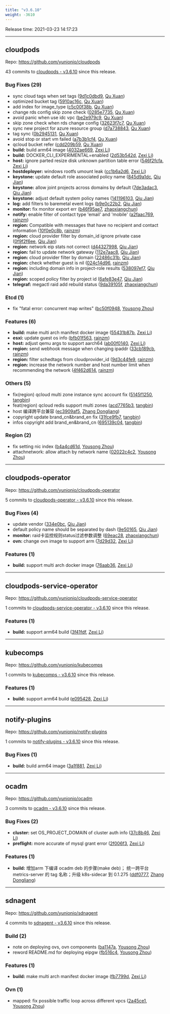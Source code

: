 ```yaml
---
title: "v3.6.10"
weight: -3610
---
```


Release time: 2021-03-23 14:17:23

---
## cloudpods

Repo: https://github.com/yunionio/cloudpods

43 commits to [cloudpods - v3.6.10] since this release.

### Bug Fixes (29)
- sync cloud tags when set tags ([9d1c0dbd9](https://github.com/yunionio/cloudpods/commit/9d1c0dbd95e56cc975da58031ad80035eaaa58bc), [Qu Xuan](mailto:qu_xuan@icloud.com))
- optimized bucket tag ([5910ac16c](https://github.com/yunionio/cloudpods/commit/5910ac16cd7fdbc7d4ae01214ef0b03442cbf10b), [Qu Xuan](mailto:quxuan@yunionyun.com))
- add index for image_type ([c5c00f38b](https://github.com/yunionio/cloudpods/commit/c5c00f38bad379376ae3a56c1f263b91aba7a660), [Qu Xuan](mailto:quxuan@yunionyun.com))
- change rds config skip zone check ([0285e7735](https://github.com/yunionio/cloudpods/commit/0285e77352a4dc3348c3680ceeee9af3a37b7958), [Qu Xuan](mailto:quxuan@yunionyun.com))
- avoid panic when use idc vpc ([be2e979c9](https://github.com/yunionio/cloudpods/commit/be2e979c94571b87b3becadb3231f4ff7137c764), [Qu Xuan](mailto:quxuan@yunionyun.com))
- skip zone check when rds change config ([32623f7c7](https://github.com/yunionio/cloudpods/commit/32623f7c73bc77b9b868949f5012c52e8c25dcea), [Qu Xuan](mailto:qu_xuan@icloud.com))
- sync new project for azure resource group ([d7a738843](https://github.com/yunionio/cloudpods/commit/d7a73884310471ad417d09eb1339e4048e474f27), [Qu Xuan](mailto:quxuan@yunionyun.com))
- tag sync ([0b2945131](https://github.com/yunionio/cloudpods/commit/0b29451319b43bbe5aef2c761331089d85556f4f), [Qu Xuan](mailto:qu_xuan@icloud.com))
- avoid stop or start vm failed ([a7b3b1cf4](https://github.com/yunionio/cloudpods/commit/a7b3b1cf4663d83a23352dcbb15f2b2dcd53f1aa), [Qu Xuan](mailto:quxuan@yunionyun.com))
- qcloud bucket refer ([cdd209b59](https://github.com/yunionio/cloudpods/commit/cdd209b59a7d3d248b84bfb4ba1c648a478fe880), [Qu Xuan](mailto:quxuan@yunionyun.com))
- **build:** build arm64 image ([4032ae669](https://github.com/yunionio/cloudpods/commit/4032ae669d839da7057265ee12896d105d16bb80), [Zexi Li](mailto:zexi.li@qq.com))
- **build:** DOCKER_CLI_EXPERIMENTAL=enabled ([2d53b542d](https://github.com/yunionio/cloudpods/commit/2d53b542d31141b16303dc66ac861e9ee86e7286), [Zexi Li](mailto:zexi.li@qq.com))
- **host:** ignore parted resize disk unknown partition table error ([546f2fcfa](https://github.com/yunionio/cloudpods/commit/546f2fcfae97d286ad981741c63ba4632b465318), [Zexi Li](mailto:zexi.li@qq.com))
- **hostdeployer:** windows rootfs umount leak ([cc1b6a2d6](https://github.com/yunionio/cloudpods/commit/cc1b6a2d6053cd29779a89de23d25ffd37e00fa0), [Zexi Li](mailto:zexi.li@qq.com))
- **keystone:** update default role associated policy name ([845d9a1dc](https://github.com/yunionio/cloudpods/commit/845d9a1dc0ba5636c811e293711b508f5f14b4fa), [Qiu Jian](mailto:qiujian@yunionyun.com))
- **keystone:** allow joint projects across domains by default ([7de3adac3](https://github.com/yunionio/cloudpods/commit/7de3adac3a903010375ee7d48523252190faf341), [Qiu Jian](mailto:qiujian@yunionyun.com))
- **keystone:** adjust default system policy names ([141196103](https://github.com/yunionio/cloudpods/commit/14119610350cb28ec0453844601b84ab3791f5ab), [Qiu Jian](mailto:qiujian@yunionyun.com))
- **log:** add filters to baremetal event logs ([b9e0c22b2](https://github.com/yunionio/cloudpods/commit/b9e0c22b2a1871a0f1f96b0ad93ad370fc30de00), [Qiu Jian](mailto:qiujian@yunionyun.com))
- **monitor:** fix monitor export err ([b46f95ae7](https://github.com/yunionio/cloudpods/commit/b46f95ae7941d9b72e5ea74861957c5f1ad8b078), [zhaoxiangchun](mailto:1422928955@qq.com))
- **notify:** enable filter of contact type 'email' and 'mobile' ([a2faac769](https://github.com/yunionio/cloudpods/commit/a2faac7692a76fde2eee5682ba3612c497540997), [rainzm](mailto:mjoycarry@gmail.com))
- **region:** Compatible with messages that have no recipient and contact information ([10f0e0c8b](https://github.com/yunionio/cloudpods/commit/10f0e0c8bbe37baf14c734617e87b234dfe30fc5), [rainzm](mailto:mjoycarry@gmail.com))
- **region:** cloud provider filter by domain_id ignore private case ([0f9f2f6ee](https://github.com/yunionio/cloudpods/commit/0f9f2f6ee5d8acbcc95b0bfc4b5bc46b4fae92bf), [Qiu Jian](mailto:qiujian@yunionyun.com))
- **region:** network eip stats not correct ([d44327998](https://github.com/yunionio/cloudpods/commit/d4432799866c21c337d915dcbe67507b7d72e7d1), [Qiu Jian](mailto:qiujian@yunionyun.com))
- **region:** fail to update network gateway ([112e7aac8](https://github.com/yunionio/cloudpods/commit/112e7aac84c26766e9aa5b98ff479114135708c8), [Qiu Jian](mailto:qiujian@yunionyun.com))
- **region:** cloud provider filter by domain ([22486c31b](https://github.com/yunionio/cloudpods/commit/22486c31bdbd3eebc1612816f806974769725382), [Qiu Jian](mailto:qiujian@yunionyun.com))
- **region:** check whether guest is nil ([024c14d96](https://github.com/yunionio/cloudpods/commit/024c14d962f45a2427895556480fccba8ba1b433), [rainzm](mailto:mjoycarry@gmail.com))
- **region:** including domain info in project-role results ([538097ef7](https://github.com/yunionio/cloudpods/commit/538097ef7cbc563fe7ca05cfc00b4de00f409545), [Qiu Jian](mailto:qiujian@yunionyun.com))
- **region:** scoped policy filter by project id ([6afe83e47](https://github.com/yunionio/cloudpods/commit/6afe83e479163c8237209901c3f6a39566f5b17d), [Qiu Jian](mailto:qiujian@yunionyun.com))
- **telegraf:** megactl raid add rebuild status ([9da39105f](https://github.com/yunionio/cloudpods/commit/9da39105fb1a203b583d856e5f2398259d5da2c2), [zhaoxiangchun](mailto:1422928955@qq.com))

### Etcd (1)
- fix "fatal error: concurrent map writes" ([bc50f0948](https://github.com/yunionio/cloudpods/commit/bc50f09483875b19041cd11e2762d1c5ca8d7bb1), [Yousong Zhou](mailto:zhouyousong@yunionyun.com))

### Features (6)
- **build:** make multi arch manifest docker image ([55431b87b](https://github.com/yunionio/cloudpods/commit/55431b87bbde31918c2d233a38c207cf3118f479), [Zexi Li](mailto:zexi.li@qq.com))
- **esxi:** update guest os info ([bfb01f563](https://github.com/yunionio/cloudpods/commit/bfb01f5630c1b79d3f36827262097223a270e0c2), [rainzm](mailto:mjoycarry@gmail.com))
- **host:** adjust qemu args to support aarch64 ([ab00f0140](https://github.com/yunionio/cloudpods/commit/ab00f01403793d560e5f6b2f56401b5cda28332a), [Zexi Li](mailto:zexi.li@qq.com))
- **region:** send webhook message when changing ipaddr ([33cb189cb](https://github.com/yunionio/cloudpods/commit/33cb189cb1a4253b4c98f65e04ce89f36757ab76), [rainzm](mailto:mjoycarry@gmail.com))
- **region:** filter schedtags from cloudprovider_id ([9d3c44fe9](https://github.com/yunionio/cloudpods/commit/9d3c44fe919c7f2adae6739ac4564d93cbd4597d), [rainzm](mailto:mjoycarry@gmail.com))
- **region:** increase the network number and host number limit when recommending the network ([4f462d614](https://github.com/yunionio/cloudpods/commit/4f462d614c708b68114f1ff2627a0695dfcdd67e), [rainzm](mailto:mjoycarry@gmail.com))

### Others (5)
- fix(region) qcloud multi zone instance sync account fix ([5145f1250](https://github.com/yunionio/cloudpods/commit/5145f1250ba7f37c21cb687208a56b76102c49dc), [tangbin](mailto:tangbin@yunion.cn))
- feat(region) qcloud redis support multi zones ([acd7765b3](https://github.com/yunionio/cloudpods/commit/acd7765b33d2a7db6cd870da450335fdbdec42f1), [tangbin](mailto:tangbin@yunion.cn))
- host 编译跨平台兼容 ([ec3909af5](https://github.com/yunionio/cloudpods/commit/ec3909af50b04f3141463f13057f9c5453c887b3), [Zhang Dongliang](mailto:zhangdongliang@yunion.cn))
- copyright update brand_cn&brand_en fix ([31fce9fb7](https://github.com/yunionio/cloudpods/commit/31fce9fb78a497a6053e8378130cf12239a76906), [tangbin](mailto:tangbin@yunion.cn))
- infos copyright add brand_en&brand_cn ([695139c04](https://github.com/yunionio/cloudpods/commit/695139c04e740ec6be954e9a59b6e2209bcbfffd), [tangbin](mailto:tangbin@yunion.cn))

### Region (2)
- fix setting nic index ([b4a4cd61d](https://github.com/yunionio/cloudpods/commit/b4a4cd61d98ebae7c63f65ee1d44ce4568219bb0), [Yousong Zhou](mailto:zhouyousong@yunionyun.com))
- attachnetwork: allow attach by network name ([02022c4c2](https://github.com/yunionio/cloudpods/commit/02022c4c29d31907e3d62d3e56437657e546c153), [Yousong Zhou](mailto:zhouyousong@yunionyun.com))

[cloudpods - v3.6.10]: https://github.com/yunionio/cloudpods/compare/v3.6.9...v3.6.10
---
## cloudpods-operator

Repo: https://github.com/yunionio/cloudpods-operator

5 commits to [cloudpods-operator - v3.6.10] since this release.

### Bug Fixes (4)
- update vendor ([334e0bc](https://github.com/yunionio/cloudpods-operator/commit/334e0bcfe1bda50a1a4aaf270b5510437ee8f7db), [Qiu Jian](mailto:qiujian@yunionyun.com))
- default policy name should be separated by dash ([9e50165](https://github.com/yunionio/cloudpods-operator/commit/9e501651d6b93fc8a45c3bea6a662ff960c365c9), [Qiu Jian](mailto:qiujian@yunionyun.com))
- **monitor:** raid卡监控规则status过滤参数调整 ([69eac28](https://github.com/yunionio/cloudpods-operator/commit/69eac28d33fd5440e65ef0683cc62fcdc9f80ef8), [zhaoxiangchun](mailto:1422928955@qq.com))
- **ovn:** change ovn image to support arm ([7d29d32](https://github.com/yunionio/cloudpods-operator/commit/7d29d326c1a8aeb893a889714ff403c27eef4869), [Zexi Li](mailto:zexi.li@qq.com))

### Features (1)
- **build:** support multi arch docker image ([76aab36](https://github.com/yunionio/cloudpods-operator/commit/76aab36a7bba39dc155a08250b59bc8995a3ba06), [Zexi Li](mailto:zexi.li@qq.com))

[cloudpods-operator - v3.6.10]: https://github.com/yunionio/cloudpods-operator/compare/v3.6.9...v3.6.10
---
## cloudpods-service-operator

Repo: https://github.com/yunionio/cloudpods-service-operator

1 commits to [cloudpods-service-operator - v3.6.10] since this release.

### Features (1)
- **build:** support arm64 build ([3f41fdf](https://github.com/yunionio/cloudpods-service-operator/commit/3f41fdfc244ba810e9e0cf32387041f7d3b48747), [Zexi Li](mailto:zexi.li@qq.com))

[cloudpods-service-operator - v3.6.10]: https://github.com/yunionio/cloudpods-service-operator/compare/v3.6.9...v3.6.10
---
## kubecomps

Repo: https://github.com/yunionio/kubecomps

1 commits to [kubecomps - v3.6.10] since this release.

### Features (1)
- **build:** support arm64 build ([e095428](https://github.com/yunionio/kubecomps/commit/e0954288b5a98a53a431faf4f97a4f7af545621f), [Zexi Li](mailto:zexi.li@qq.com))

[kubecomps - v3.6.10]: https://github.com/yunionio/kubecomps/compare/v3.6.9...v3.6.10
---
## notify-plugins

Repo: https://github.com/yunionio/notify-plugins

1 commits to [notify-plugins - v3.6.10] since this release.

### Bug Fixes (1)
- **build:** build arm64 image ([3a1f881](https://github.com/yunionio/notify-plugins/commit/3a1f881ab6332ca4b7c050e05b7c1c13840fe936), [Zexi Li](mailto:zexi.li@qq.com))

[notify-plugins - v3.6.10]: https://github.com/yunionio/notify-plugins/compare/v3.6.9...v3.6.10
---
## ocadm

Repo: https://github.com/yunionio/ocadm

3 commits to [ocadm - v3.6.10] since this release.

### Bug Fixes (2)
- **cluster:** set OS_PROJECT_DOMAIN of cluster auth info ([37c8b46](https://github.com/yunionio/ocadm/commit/37c8b460dc4c2a3578e59f2b58f434d95f81062c), [Zexi Li](mailto:zexi.li@qq.com))
- **preflight:** more accurate of mysql grant error ([2f006f3](https://github.com/yunionio/ocadm/commit/2f006f3bdf2b166b7e54f3e68d25178c1e626c55), [Zexi Li](mailto:zexi.li@qq.com))

### Features (1)
- **build:** 增加arm 下编译 ocadm deb 的步骤(make deb)； 统一跨平台metrics-server 的 tag 名称；升级 k8s-sidecar 到 0.1.275 ([ddf0777](https://github.com/yunionio/ocadm/commit/ddf077706a089a54516fe788f55df31b4f201815), [Zhang Dongliang](mailto:zhangdongliang@yunion.cn))

[ocadm - v3.6.10]: https://github.com/yunionio/ocadm/compare/v3.6.9...v3.6.10
---
## sdnagent

Repo: https://github.com/yunionio/sdnagent

4 commits to [sdnagent - v3.6.10] since this release.

### Build (2)
- note on deploying ovs, ovn components ([ba1147a](https://github.com/yunionio/sdnagen/commit/ba1147a440c817bc0307fd1287cac7864cdef9bf), [Yousong Zhou](mailto:zhouyousong@yunionyun.com))
- reword README.md for deploying eipgw ([fb516c4](https://github.com/yunionio/sdnagen/commit/fb516c442b2a2520090c963fe05655bf12de2f25), [Yousong Zhou](mailto:zhouyousong@yunionyun.com))

### Features (1)
- **build:** make multi arch manifest docker image ([fb7799d](https://github.com/yunionio/sdnagen/commit/fb7799d7ebaa294066ee42ea6dddd8d4a02a6bb9), [Zexi Li](mailto:zexi.li@qq.com))

### Ovn (1)
- mapped: fix possible traffic loop across different vpcs ([2a45ce1](https://github.com/yunionio/sdnagen/commit/2a45ce18341471510744df64041e131224cec4d5), [Yousong Zhou](mailto:zhouyousong@yunionyun.com))

[sdnagent - v3.6.10]: https://github.com/yunionio/sdnagent/compare/v3.6.9...v3.6.10
